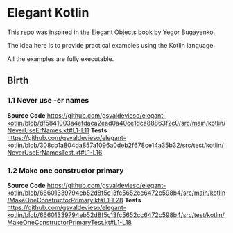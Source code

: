 # Elegant Kotlin

This repo was inspired in the Elegant Objects book by Yegor Bugayenko.

The idea here is to provide practical examples using the Kotlin language.

All the examples are fully executable.

## Birth 
### 1.1 Never use -er names
**Source Code**
https://github.com/gsvaldevieso/elegant-kotlin/blob/df5841003a4efdaca2ead0a40ce1dca88863f2c0/src/main/kotlin/NeverUseErNames.kt#L1-L11
**Tests**
https://github.com/gsvaldevieso/elegant-kotlin/blob/308cb1a804da857a1096a0deb2f678ce14a35b32/src/test/kotlin/NeverUseErNamesTest.kt#L1-L16

### 1.2 Make one constructor primary
**Source Code**
https://github.com/gsvaldevieso/elegant-kotlin/blob/66601339794eb52d8f5c13fc5652cc6472c598b4/src/main/kotlin/MakeOneConstructorPrimary.kt#L1-L28
**Tests**
https://github.com/gsvaldevieso/elegant-kotlin/blob/66601339794eb52d8f5c13fc5652cc6472c598b4/src/test/kotlin/MakeOneConstructorPrimaryTest.kt#L1-L18